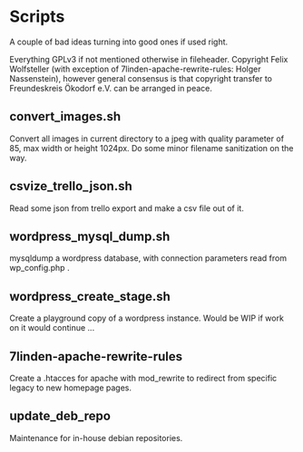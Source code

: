 # Scripts

A couple of bad ideas turning into good ones if used right.

Everything GPLv3 if not mentioned otherwise in fileheader.
Copyright Felix Wolfsteller (with exception of 7linden-apache-rewrite-rules:
Holger Nassenstein), however general consensus is that copyright transfer to
Freundeskreis Ökodorf e.V. can be arranged in peace.

## convert_images.sh

Convert all images in current directory to a jpeg with quality parameter of
85, max width or height 1024px.  Do some minor filename sanitization on the
way.

## csvize_trello_json.sh

Read some json from trello export and make a csv file out of it.

## wordpress_mysql_dump.sh

mysqldump a wordpress database, with connection parameters read from wp_config.php .

## wordpress_create_stage.sh

Create a playground copy of a wordpress instance.  Would be WIP if work on it would continue ...

## 7linden-apache-rewrite-rules

Create a .htacces for apache with mod_rewrite to redirect from specific legacy to new homepage pages.

## update_deb_repo

Maintenance for in-house debian repositories.
